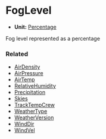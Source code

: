# FogLevel <Badge text="float" />

- **Unit:** [Percentage](https://en.wikipedia.org/wiki/Percentage)

Fog level represented as a percentage

### Related

- [AirDensity](airdensity.md)
- [AirPressure](airpressure.md)
- [AirTemp](airtemp.md)
- [RelativeHumidity](relativehumidity.md)
- [Precipitation](precipitation.md)
- [Skies](skies.md)
- [TrackTempCrew](tracktempcrew.md)
- [WeatherType](weathertype.md)
- [WeatherVersion](weatherversion.md)
- [WindDir](winddir.md)
- [WindVel](windvel.md)
